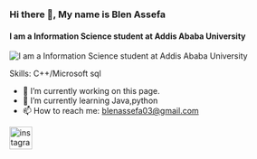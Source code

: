 ### Hi there 👋, My name is Blen Assefa
#### I am a Information Science student at Addis Ababa University
![I am a Information Science student at Addis Ababa University](
https://media.istockphoto.com/id/537331500/photo/programming-code-abstract-technology-background-of-software-deve.jpg?b=1&s=170667a&w=0&k=20&c=iQE4in2blXsYoRYjoX7F8e4AFF6kOaE-TZiVNMPQ5kI=)

Skills: C++/Microsoft sql

- 🔭 I’m currently working on this page. 
- 🌱 I’m currently learning Java,python 
- 📫 How to reach me: blenassefa03@gmail.com 


[<img src='https://cdn.jsdelivr.net/npm/simple-icons@3.0.1/icons/instagram.svg' alt='instagram' height='40'>](https://www.instagram.com/b_lily95/)  


